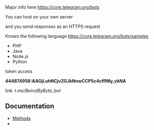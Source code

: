 Major info here
https://core.telegram.org/bots

You can host on your own server

and you send responses as an HTTPS request

Knows the following language
https://core.telegram.org/bots/samples
* PHP
* Java
* Node.js
* Python


token access

**444874958:AAGjLuhNCjvZGJkNnwCCP5c4cffIMy_vkNA**

link: _t.me/BeirutByByte_bot_

## Documentation

* [Methods](https://core.telegram.org/methods)
* 
